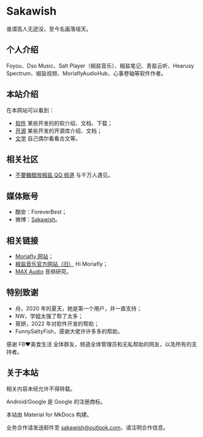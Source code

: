 # Sakawish

谁谓高人无迹没，至今名画落瑶天。

## 个人介绍

Foyou、Dso Music、Salt Player（椒盐音乐）、椒盐笔记、青盐云听、Hearusy Spectrum、椒盐视频、MoriaflyAudioHub、心事卷轴等软件作者。

## 本站介绍

在本网站可以看到：

- [软件](apps/index.md) 某些开发的的软介绍、文档、下载；
- [开源](open-source/index.md) 某些开发的开源库介绍、文档；
- [文学](literature/index.md) 自己偶尔看看古文等。

## 相关社区

- [不要糖醋放椒盐 QQ 频道](https://pd.qq.com/s/9ev310) 与千万人遇见。

## 媒体账号

- 酷安：ForeverBest；
- 微博：[Sakawish](https://weibo.com/u/7886040991)。

## 相关链接

- [Moriafly 网站](https://moriafly.com)；
- [椒盐音乐官方网站（旧）](https://moriafly.xyz/HiMoriafly) Hi Moriafly；
- [MAX Audio](https://moriafly.xyz/HiMoriafly/docs/max-audio) 音频研究。

## 特别致谢

- 舟，2020 年的夏天，她是第一个用户，并一直支持；
- NW，学姐太强了帮了太多；
- 筱妍，2022 年对软件开发的帮助；
- FunnySaltyFish，感谢大佬许许多多的帮助。

感谢 FB❤️美食生活 全体群友，频道全体管理员和无私帮助的网友，以及所有的支持者。

## 关于本站

相关内容未经允许不得转载。

Android/Google 是 Google 的注册商标。

本站由 Material for MkDocs 构建。

业务合作请发送邮件至 [sakawish@outlook.com](mailto:sakawish@outlook.com)，请注明合作信息。